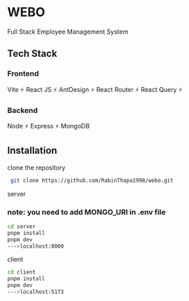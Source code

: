 # WEBO

Full Stack Employee Management System

## Tech Stack

### Frontend

Vite ⚡ React JS ⚡ AntDesign ⚡ React Router ⚡ React Query ⚡

### Backend

Node ⚡ Express ⚡ MongoDB

## Installation

clone the repository

```bash
 git clone https://github.com/RabinThapa1998/webo.git
```

server

### note: you need to add MONGO_URI in .env file

```bash
cd server
pnpm install
pnpm dev
--->localhost:8000
```

client

```bash
cd client
pnpm install
pnpm dev
--->localhost:5173
```

